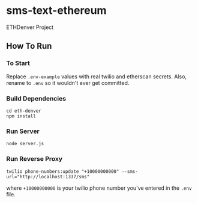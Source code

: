 # sms-text-ethereum
ETHDenver Project

## How To Run

### To Start
Replace `.env-example` values with real twilio and etherscan secrets. Also, rename to `.env` so it wouldn't ever get committed.


### Build Dependencies
```
cd eth-denver
npm install
```

### Run Server
```
node server.js
```

### Run Reverse Proxy
```
twilio phone-numbers:update "+10000000000" --sms-url="http://localhost:1337/sms"
```
where `+10000000000` is your twilio phone number you've entered in the `.env` file.
